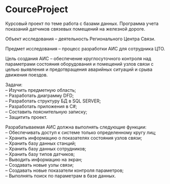 # CourceProject
Курсовый проект по теме работа с базами данных. Программа учета показаний датчиков связевых помещений на железной дороге.

Объект исследования – деятельность Регионального Центра Связи.

Предмет исследования – процесс разработки АИС для сотрудника ЦТО.

Цель создания АИС – обеспечение круглосуточного контроля над параметрами состояния оборудования и помещений узлов связи с целью выявления и предотвращения аварийных ситуаций и срыва движения поездов. 

Задачи: 
<br>–	Изучить предметную область;
<br>–	Разработать диаграмму DFD;
<br>–	Разработать структуру БД в SQL SERVER;
<br>–	Разработать приложения в C#;
<br>–	Составить пояснительную записку;
<br>–	Защитить проект.

Разрабатываемая АИС должна выполнять следующие функции:
<br>–	Обеспечивать доступ  к системе только определенному кругу лиц;
<br>–	Хранить информацию о показателях состояния узлов связи;
<br>–	Хранить базу данных станций;
<br>–	Хранить базу данных сотрудников;
<br>–	Хранить базу типов датчиков;
<br>–	Выводить информацию на экран;
<br>–	Создавать новые узлы связи;
<br>–	Создавать новые показатели контроля параметров;
<br>–	Выполнять поиск по параметрам в базе данных.
